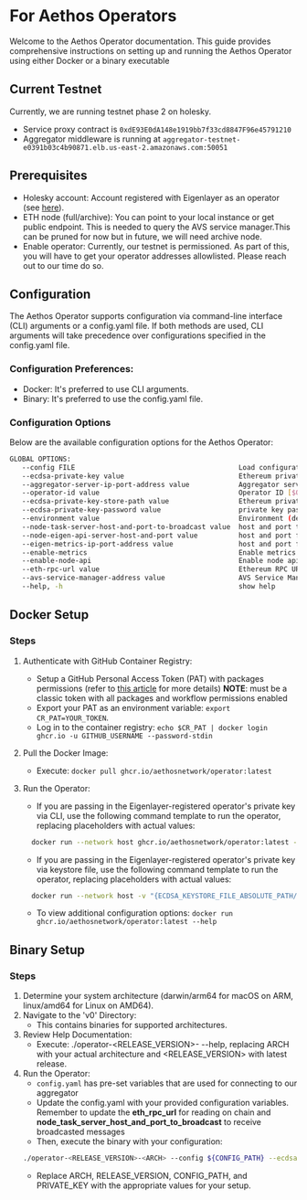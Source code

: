 # For Aethos Operators
Welcome to the Aethos Operator documentation. This guide provides comprehensive instructions on setting up and running
the Aethos Operator using either Docker or a binary executable

## Current Testnet
Currently, we are running testnet phase 2 on holesky.
- Service proxy contract is ```0xdE93E0dA148e1919bb7f33cd8847F96e45791210```
- Aggregator middleware is running at ```aggregator-testnet-e0391b03c4b90871.elb.us-east-2.amazonaws.com:50051```

## Prerequisites
* Holesky account: Account registered with Eigenlayer as an operator (see [here](https://docs.eigenlayer.xyz/eigenlayer/operator-guides/operator-installation)).
* ETH node (full/archive): You can point to your local instance or get public endpoint. This is needed to query the AVS service manager.This can be pruned for now but in future, we will need archive node.
* Enable operator: Currently, our testnet is permissioned. As part of this, you will have to get your operator addresses allowlisted. Please reach out to our time do so.

## Configuration
The Aethos Operator supports configuration via command-line interface (CLI) arguments or a config.yaml file.
If both methods are used, CLI arguments will take precedence over configurations specified in the config.yaml file.

### Configuration Preferences:
* Docker: It's preferred to use CLI arguments.
* Binary: It's preferred to use the config.yaml file.

### Configuration Options
Below are the available configuration options for the Aethos Operator:

```sh
GLOBAL OPTIONS:
   --config FILE                                        Load configuration from FILE
   --ecdsa-private-key value                            Ethereum private key for signing messages [$ECDSA_PRIVATE_KEY]
   --aggregator-server-ip-port-address value            Aggregator server IP:PORT address [$AGGREGATOR_SERVER_IP_PORT_ADDRESS]
   --operator-id value                                  Operator ID [$OPERATOR_ID]
   --ecdsa-private-key-store-path value                 Ethereum private key store path [$ECDSA_PRIVATE_KEY_STORE_PATH]
   --ecdsa-private-key-password value                   private key password for the key store file [$ECDSA_PRIVATE_KEY_PASSWORD]
   --environment value                                  Environment (development, production) [$ENVIRONMENT]
   --node-task-server-host-and-port-to-broadcast value  host and port to receive broadcast messages on [$NODE_TASK_SERVER_HOST_AND_PORT_TO_BROADCAST]
   --node-eigen-api-server-host-and-port value          host and port for eigen api server [$NODE_EIGEN_API_SERVER_HOST_AND_PORT]
   --eigen-metrics-ip-port-address value                host and port for metrics server [$EIGEN_METRICS_IP_PORT_ADDRESS]
   --enable-metrics                                     Enable metrics [$ENABLE_METRICS]
   --enable-node-api                                    Enable node api [$ENABLE_NODE_API]
   --eth-rpc-url value                                  Ethereum RPC URL [$ETH_RPC_URL]
   --avs-service-manager-address value                  AVS Service Manager contract address [$AVS_SERVICE_MANAGER_ADDRESS]
   --help, -h                                           show help
```

## Docker Setup
### Steps
1. Authenticate with GitHub Container Registry:
   * Setup a GitHub Personal Access Token (PAT) with packages permissions (refer to [this article](https://docs.github.com/en/packages/working-with-a-github-packages-registry/working-with-the-container-registry) for more details) **NOTE**: must be a classic token with all packages and workflow permissions enabled
   * Export your PAT as an environment variable: `export CR_PAT=YOUR_TOKEN`.
   * Log in to the container registry: `echo $CR_PAT | docker login ghcr.io -u GITHUB_USERNAME --password-stdin`
2. Pull the Docker Image:
   * Execute: `docker pull ghcr.io/aethosnetwork/operator:latest`

3. Run the Operator:
      * If you are passing in the Eigenlayer-registered operator's private key via CLI, use the following command template to run the operator, replacing placeholders with actual values:
   ```sh 
     docker run --network host ghcr.io/aethosnetwork/operator:latest --ecdsa-private-key ${PRIVATE_KEY} --aggregator-server-ip-port-address aggregator-testnet-e0391b03c4b90871.elb.us-east-2.amazonaws.com:50051 --node-task-server-host-and-port-to-broadcast ${NODE_TASK_SERVER_HOST_AND_PORT_TO_BROADCAST} --avs-service-manager-address=0xdE93E0dA148e1919bb7f33cd8847F96e45791210 --eth-rpc-url=${ETH_RPC_URL} --operator-id ${OPERATOR_ID} --config /app/config.yaml --enable-metrics
    ```
      * If you are passing in the Eigenlayer-registered operator's private key via keystore file, use the following command template to run the operator, replacing placeholders with actual values:
   ```sh
     docker run --network host -v "{ECDSA_KEYSTORE_FILE_ABSOLUTE_PATH/KEY_FILE_NAME.json}:/app/operatorkeys.json" ghcr.io/aethosnetwork/operator:latest --ecdsa-private-key-store-path /app/operatorkeys.json --ecdsa-private-key-password ${ECDSA_KEYSTORE_PASSWORD} --aggregator-server-ip-port-address aggregator-testnet-e0391b03c4b90871.elb.us-east-2.amazonaws.com:50051 --node-task-server-host-and-port-to-broadcast ${NODE_TASK_SERVER_HOST_AND_PORT_TO_BROADCAST} --avs-service-manager-address=0xdE93E0dA148e1919bb7f33cd8847F96e45791210 --eth-rpc-url=${ETH_RPC_URL} --operator-id ${OPERATOR_ID} --config /app/config.yaml --enable-metrics
   ```
   
   * To view additional configuration options: `docker run ghcr.io/aethosnetwork/operator:latest --help`


## Binary Setup

### Steps
1. Determine your system architecture (darwin/arm64 for macOS on ARM, linux/amd64 for Linux on AMD64).
2. Navigate to the 'v0' Directory:
   * This contains binaries for supported architectures.
3. Review Help Documentation:
   * Execute: ./operator-<RELEASE_VERSION>-<ARCH> --help, replacing ARCH with your actual architecture and <RELEASE_VERSION> with latest release.
4. Run the Operator:
   * ```config.yaml``` has pre-set variables that are used for connecting to our aggregator
   * Update the config.yaml with your provided configuration variables. Remember to update the **eth_rpc_url** for reading on chain and **node_task_server_host_and_port_to_broadcast** to receive broadcasted messages
   * Then, execute the binary with your configuration:
    ```sh
    ./operator-<RELEASE_VERSION>-<ARCH> --config ${CONFIG_PATH} --ecdsa-private-key ${PRIVATE_KEY} --operator-id ${OPERATOR_ID}
    ```
   * Replace ARCH, RELEASE_VERSION, CONFIG_PATH, and PRIVATE_KEY with the appropriate values for your setup.
   
